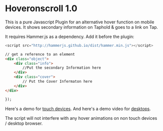 # Hoveronscroll 1.0

This is a pure Javascript Plugin for an alternative hover function on mobile devices. It shows secondary information on Taphold &amp; goes to a link on Tap.

It requires Hammer.js as a dependency. Add it before the plugin:

```js
<script src="http://hammerjs.github.io/dist/hammer.min.js"></script>
```


```html
// get a reference to an element
<div class="object">
    <div class="info">
        //Put the secondary Information here
    </div>
    <div class="cover">
        // Put the Cover Infermaton here
    </div>
</div>

});
```

Here's a demo for [touch devices](http://vinzenzaubry.com/demos/hoveronscroll/). And here's a demo video for [desktops](http://vinzenzaubry.com/demos/hoveronscroll/desktop). 

The script will not interfere with any hover animations on non touch devices / desktop browser.
